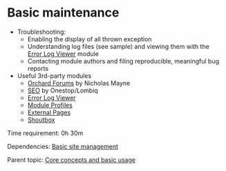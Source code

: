 # Basic maintenance

- Troubleshooting:
  - Enabling the display of all thrown exception
  - Understanding log files (see sample) and viewing them with the [Error Log Viewer](https://gallery.orchardproject.net/List/Modules/Orchard.Module.Laughlin.ErrorLog) module
  - Contacting module authors and filing reproducible, meaningful bug reports
- Useful 3rd-party modules
  - [Orchard Forums](https://github.com/Jetski5822/NGM.Forum) by Nicholas Mayne
  - [SEO](https://bitbucket.org/Lombiq/onestop.seo-git) by Onestop/Lombiq
  - [Error Log Viewer](http://gallery.orchardproject.net/List/Modules/Orchard.Module.Laughlin.ErrorLog)
  - [Module Profiles](http://gallery.orchardproject.net/List/Modules/Orchard.Module.OrchardHUN.ModuleProfiles)
  - [External Pages](http://gallery.orchardproject.net/List/Modules/Orchard.Module.OrchardHUN.ExternalPages)
  - [Shoutbox](http://gallery.orchardproject.net/List/Modules/Orchard.Module.OrchardHUN.Shoutbox)

Time requirement: 0h 30m

Dependencies: [Basic site management](BasicSiteManagement.md)

Parent topic: [Core concepts and basic usage](./Index.md)
